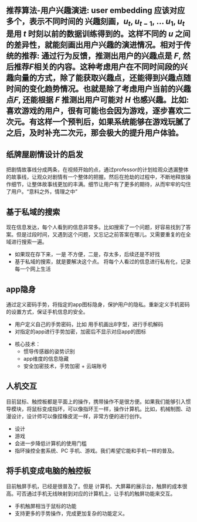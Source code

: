 
<!-- https://github.com/h2pl/zhihu 用于后端技术学习 -->

## 推荐算法-用户兴趣演进: user embedding 应该对应多个，表示不同时间的 兴趣刻画，$u_{t}$, $u_{t-1}$, ... $u_{1}$, $u_t$是用 $t$ 时刻以前的数据训练得到的。这样不同的 $u$ 之间的差异性，就能刻画出用户兴趣的演进情况。相对于传统的推荐: 通过行为反馈，推测出用户的兴趣点是 $F$, 然后推荐$F$相关的内容。这种考虑用户在不同时间段的兴趣向量的方式，除了能获取兴趣点，还能得到兴趣点随时间的变化趋势情况。也就是除了考虑用户当前的兴趣点$F$, 还能根据 $F$ 推测出用户可能对 $H$ 也感兴趣。比如: 喜欢游戏的用户，很有可能也会因为游戏，逐步喜欢二次元。有这样一个预判后，如果系统能够在游戏玩腻了之后，及时补充二次元，那会极大的提升用户体验。

## 纸牌屋剧情设计的启发
把剧情故事线分成两条，在视频开始的点，通过professor的计划给观众透漏整体的故事线，让观众对剧情有一个整体的把握。然后在抢劫的过程中，不断地释放操作细节，让整体故事线更加的丰满。细节让用户有了更多的期待，从而牢牢的勾住了用户。“意料之外，情理之中”

## 基于私域的搜索
现在信息发达，每个人看到的信息非常多。比如搜索了一个问题，好容易找到了答案。但是过段时间，又遇到这个问题，又忘记之前答案在哪儿。又需要重复的在全域进行搜索一遍。
- 如果现在存下来，一是 不方便，二是，存太多，后续还是不好找
- 基于私域的搜索，就是要解决这个点。 将每个人看过的信息进行私有化，记录每一个网上生活

## app隐身
通过定义密码手势，将指定的app图标隐身，保护用户的隐私。重新定义手机密码的设置方式，保证手机信息的安全。
- 用户定义自己的手势密码，比如 用手机画出8字型，进行手机解码
- 对指定的app进行手势加密，加密后不显示对应app的图标
+ 核心技术：
    + 惯导传感器的姿势识别
    + app维度的信息隐藏
    + 安全加密技术，手势加密 + 云端账号

## 人机交互
目前鼠标、触控板都是平面上的操作，携带操作不是很方便。如果我们能够引入惯导模块，将鼠标变成指环，可以像指环王一样，操作计算机。比如，机械制图、动漫设计，设计师可以像捏橡皮泥一样，非常方便的进行创作。
- 设计
- 游戏
- 会进一步降低计算机的使用门槛
- 指环操控全套系统、PC 手机、游戏。我们希望它能和手机一样的普及。

## 将手机变成电脑的触控板
目前触屏手机，已经是很普及了。但是 计算机、大屏幕的展示台，触屏的成本很高。可否通过手机无线映射到对应的计算机上，让手机的触屏功能来交互。
- 手机触屏相当于鼠标的功能
- 支持更多的手势操作，完成更加复杂的功能定义。




